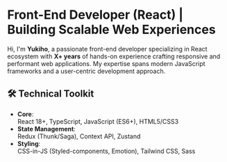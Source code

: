 # Front-End Developer (React) | Building Scalable Web Experiences
 
Hi, I'm **Yukiho**, a passionate front-end developer specializing in React ecosystem with **X+ years** of hands-on experience crafting responsive and performant web applications. My expertise spans modern JavaScript frameworks and a user-centric development approach.
 
## 🛠️ Technical Toolkit
 
- **Core**:  
  React 18+, TypeScript, JavaScript (ES6+), HTML5/CSS3
- **State Management**:  
  Redux (Thunk/Saga), Context API, Zustand
- **Styling**:  
  CSS-in-JS (Styled-components, Emotion), Tailwind CSS, Sass
